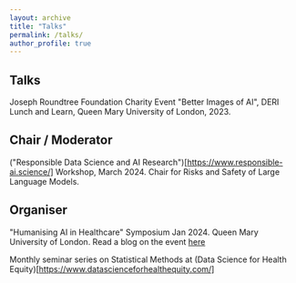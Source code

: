 ```yaml
---
layout: archive
title: "Talks"
permalink: /talks/
author_profile: true
---
```


## Talks 

Joseph Roundtree Foundation
Charity Event
"Better Images of AI", DERI Lunch and Learn, Queen Mary University of London, 2023. 


## Chair / Moderator
("Responsible Data Science and AI Research")[https://www.responsible-ai.science/] Workshop, March 2024. Chair for Risks and Safety of Large Language Models.


## Organiser 
"Humanising AI in Healthcare" Symposium Jan 2024. Queen Mary University of London. Read a blog on the event [here](https://www.apollosocialscience.org/2024/02/21/humanising-ai-in-healthcare-incorporating-social-sciences-in-algorithms/)

Monthly seminar series on Statistical Methods at (Data Science for Health Equity)[https://www.datascienceforhealthequity.com/]
